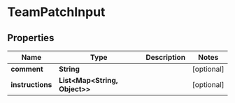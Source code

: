 

# TeamPatchInput


## Properties

Name | Type | Description | Notes
------------ | ------------- | ------------- | -------------
**comment** | **String** |  |  [optional]
**instructions** | **List&lt;Map&lt;String, Object&gt;&gt;** |  |  [optional]



